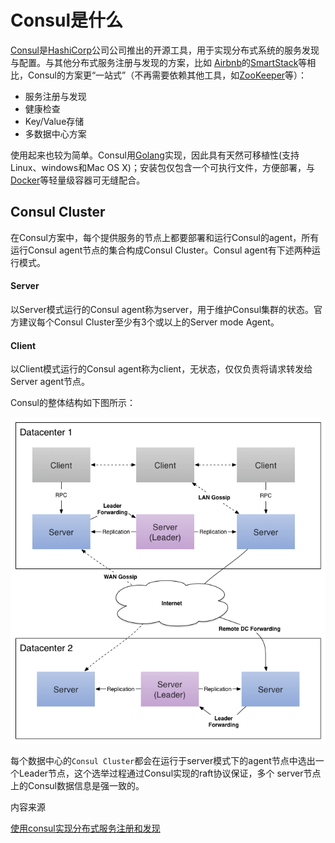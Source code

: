 # Consul是什么

[Consul](https://github.com/hashicorp/consul)是[HashiCorp](https://www.hashicorp.com/)公司公司推出的开源工具，用于实现分布式系统的服务发现与配置。与其他分布式服务注册与发现的方案，比如 [Airbnb](https://www.airbnb.com/)的[SmartStack](http://nerds.airbnb.com%20/smartstack-service-discovery-cloud/)等相比，Consul的方案更“一站式”（不再需要依赖其他工具，如[ZooKeeper](http://tonybai.com/tag/zookeeper)等）：

* 服务注册与发现
* 健康检查
* Key/Value存储
* 多数据中心方案

使用起来也较为简单。Consul用[Golang](http://tonybai.com/tag/go)实现，因此具有天然可移植性\(支持Linux、windows和Mac OS X\)；安装包仅包含一个可执行文件，方便部署，与[Docker](http://tonybai.com/tag/docker)等轻量级容器可无缝配合。

## Consul Cluster

在Consul方案中，每个提供服务的节点上都要部署和运行Consul的agent，所有运行Consul agent节点的集合构成Consul Cluster。Consul agent有下述两种运行模式。

#### Server 

以Server模式运行的Consul agent称为server，用于维护Consul集群的状态。官方建议每个Consul Cluster至少有3个或以上的Server mode Agent。

#### Client

以Client模式运行的Consul agent称为client，无状态，仅仅负责将请求转发给Server agent节点。

Consul的整体结构如下图所示：  


![](../../.gitbook/assets/image%20%2811%29.png)

每个数据中心的`Consul Cluster`都会在运行于server模式下的agent节点中选出一个Leader节点，这个选举过程通过Consul实现的raft协议保证，多个 server节点上的Consul数据信息是强一致的。  




内容来源

[使用consul实现分布式服务注册和发现](https://tonybai.com/2015/07/06/implement-distributed-services-registery-and-discovery-by-consul/)

